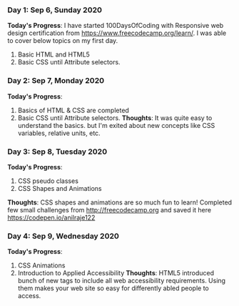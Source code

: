 ### Day 1: Sep 6, Sunday 2020
**Today's Progress**: I have started 100DaysOfCoding with Responsive web design certification from https://www.freecodecamp.org/learn/. I was able to cover below topics on my first day.
1. Basic HTML and HTML5
2. Basic CSS until Attribute selectors. 

### Day 2: Sep 7, Monday 2020
**Today's Progress**: 
1. Basics of HTML & CSS are completed
2. Basic CSS until Attribute selectors. 
**Thoughts**: It was quite easy to understand the basics. but I'm exited about new concepts like CSS variables, relative units, etc.

### Day 3: Sep 8, Tuesday 2020
**Today's Progress**: 
1. CSS pseudo classes
2. CSS Shapes and Animations 

**Thoughts**: CSS shapes and animations are so much fun to learn! Completed few small challenges from http://freecodecamp.org and saved it here https://codepen.io/anilraje122

### Day 4: Sep 9, Wednesday 2020
**Today's Progress**: 
1. CSS Animations
2. Introduction to Applied Accessibility 
**Thoughts**: HTML5 introduced bunch of new tags to include all web accessibility requirements. Using them makes your web site so easy for differently abled people to access.


